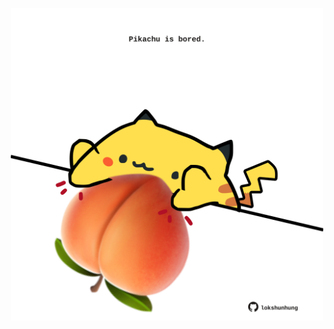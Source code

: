 <!-- built at 12/04/2021, 14:07:57 UTC -->
<p align="center">
  <img width="500" height="500" src="./ReadmeImage.svg">
</p>
